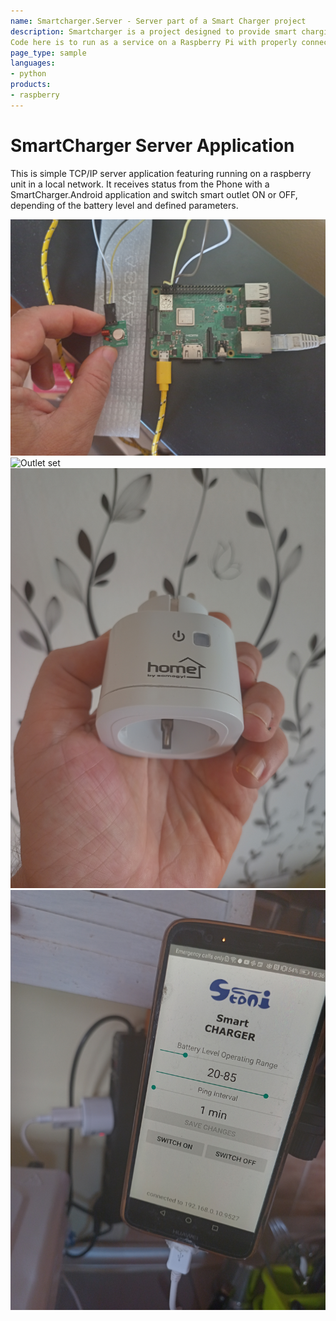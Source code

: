 ```yaml
---
name: Smartcharger.Server - Server part of a Smart Charger project
description: Smartcharger is a project designed to provide smart charging capability to any Android phone, using smart outlet, Raspberry Pi with a RF 433MHz transmitter and receiver (for sniffing the codes of specific outlets). 
Code here is to run as a service on a Raspberry Pi with properly connected RF 433 MHZ transmitter 
page_type: sample
languages:
- python
products:
- raspberry
---
```

# SmartCharger Server Application

This is simple TCP/IP server application featuring running on a raspberry unit in a local network.
It receives status from the Phone with a SmartCharger.Android application and switch smart outlet ON or OFF, depending of the battery level and defined parameters.

![Raspberry setup](Screenshots/raspberry.jpg)
![Outlet set](Screenshots/outlet_set.jpg)
![Outlet](Screenshots/outlet.jpg)
![Phone](Screenshots/phone.jpg)


